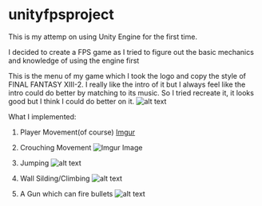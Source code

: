 # unityfpsproject

This is my attemp on using Unity Engine for the first time.

I decided to create a FPS game as I tried to figure out 
the basic mechanics and knowledge of using the engine first

This is the menu of my game which I took the logo and copy the style of FINAL FANTASY XIII-2.
I really like the intro of it but I always feel like the intro could do better by matching to its music.
So I tried recreate it, it looks good but I think I could do better on it.
![alt text](https://i.imgur.com/HBw3a93.png)

What I implemented:

1. Player Movement(of course)
[Imgur](https://i.imgur.com/Apy48on.gifv)

2. Crouching Movement
![Imgur Image](https://i.imgur.com/Apy48on.gifv)

3. Jumping
![alt text](https://i.imgur.com/UtU5Lhd.gifv)

4. Wall Silding/Climbing
![alt text](https://i.imgur.com/anVEI0K.gifv)

5. A Gun which can fire bullets
![alt text](https://i.imgur.com/1MX53Wn.gifv)
